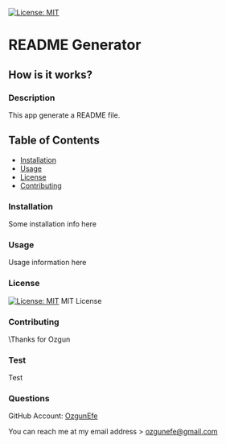 
  [![License: MIT](https://img.shields.io/badge/License-MIT-yellow.svg)](https://opensource.org/licenses/MIT)

  # README Generator

  ## How is it works?

  ### Description
  This app generate a README file.

  ## Table of Contents
  - [Installation](#installation)
  - [Usage](#usage)
  - [License](#license)
  - [Contributing](#contributing)

  
  ### Installation
  Some installation info here

  
  ### Usage
  Usage information here

  
  ### License
  [![License: MIT](https://img.shields.io/badge/License-MIT-yellow.svg)](https://opensource.org/licenses/MIT) MIT License

  
  ### Contributing
  \Thanks for Ozgun

  
  ### Test
  Test

  ### Questions
  GitHub Account: [OzgunEfe](
    https://github.com/OzgunEfe
    )

  You can reach me at my email address > ozgunefe@gmail.com

